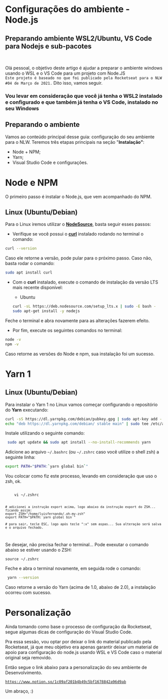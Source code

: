 <h1>Configurações do ambiente - Node.js</h1>

<h2>Preparando ambiente WSL2/Ubuntu, VS Code para Nodejs e sub-pacotes</h2>
</br>
<p>Olá pessoal, o objetivo deste artigo é ajudar a preparar o ambiente windows usando o WSL e o VS Code para um projeto com Node.JS</br>
<code>Este projeto é baseado no que foi publicado pela Rocketseat para o NLW #04 de Março de 2021.</code>
Dito isso, vamos seguir.</p>

<h3>Vou levar em consideração que você já tenha o WSL2 instalado e configurado e que também já tenha o VS Code, instalado no seu Windows</h3>

<h2>Preparando o ambiente</h2>

Vamos ao conteúdo principal desse guia: configuração do seu ambiente para o NLW. Teremos três etapas principais na seção "**Instalação"**:

- Node + NPM;
- Yarn;
- Visual Studio Code e configurações.

# Node e NPM

O primeiro passo é instalar o Node.js, que vem acompanhado do NPM.

## Linux (Ubuntu/Debian)

Para o Linux iremos utilizar o **[NodeSource](https://github.com/nodesource/distributions/blob/master/README.md)**, basta seguir esses passos:

- Verifique se você possui o **[curl](https://curl.haxx.se/)** instalado rodando no terminal o comando:

```bash
curl --version
```

Caso ele retorne a versão, pode pular para o próximo passo. Caso não, basta rodar o comando:

```bash
sudo apt install curl
```

- Com o **curl** instalado, execute o comando de instalação da versão LTS mais recente disponível:
    - Ubuntu

    ```bash
    curl -sL https://deb.nodesource.com/setup_lts.x | sudo -E bash -
    sudo apt-get install -y nodejs
    ```

Feche o terminal e abra novamente para as alterações fazerem efeito.

- Por fim, execute os seguintes comandos no terminal:

```bash
node -v
npm -v
```

Caso retorne as versões do Node e npm, sua instalação foi um sucesso.



# Yarn 1

## Linux (Ubuntu/Debian)

Para instalar o Yarn 1 no Linux vamos começar configurando o repositório do **Yarn** executando:

```bash
curl -sS https://dl.yarnpkg.com/debian/pubkey.gpg | sudo apt-key add -
echo "deb https://dl.yarnpkg.com/debian/ stable main" | sudo tee /etc/apt/sources.list.d/yarn.list
```

Instale utilizando o seguinte comando:

```bash
 sudo apt update && sudo apt install --no-install-recommends yarn
```

Adicione ao arquivo `~/.bashrc` (ou `~/.zshrc` caso você utilize o shell zsh) a seguinte linha: 

```bash
export PATH="$PATH:`yarn global bin`"
```
<p>Vou colocar como fiz este processo, levando em consideração que uso o zsh, ok.</p>

<code>
    vi ~/.zshrc

    # adicionei a instrução export acima, logo abaixo da instrução export do ZSH... ficando assim:
    export ZSH="/home/luisfernando/.oh-my-zsh"
    export PATH="$PATH:`yarn global bin`"
    
    # para sair, tecle ESC, logo após tecle ":x" sem aspas... Sua alteração será salva e o arquivo fechado.    
</code>

<p>Se desejar, não precisa fechar o terminal... Pode exexutar o comando abaixo se estiver usando o ZSH:</p>

<code>source ~/.zshrc</code>

<p>Feche e abra o terminal novamente, em seguida rode o comando:</p>

```bash
 yarn --version
```

Caso retorne a versão do Yarn (acima de 1.0, abaixo de 2.0), a instalação ocorreu com sucesso.

# Personalização

Ainda tomando como base o processo de configuração da Rocketseat, segue algumas dicas de configuração do Visual Studio Code.

Pra essa sessão, vou optar por deixar o link do material publicado pela Rocketseat, já que meu objetivo era apenas garantir deixar um material de apoio para configuração do node.js usando WSL e VS Code caso o material original seja removido.

Então segue o link abaixo para a personalização do seu ambiente de Desenvolvimento.

<code>https://www.notion.so/1c09af201b4b49c5bf1678842a96d9ab</code>

Um abraço, :)
